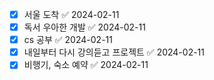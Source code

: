 - [x] 서울 도착 ✅ 2024-02-11
- [x] 독서 우아한 개발 ✅ 2024-02-11
- [x] cs 공부 ✅ 2024-02-11
- [x] 내일부터 다시 강의듣고 프로젝트 ✅ 2024-02-11
- [x] 비행기, 숙소 예약 ✅ 2024-02-11